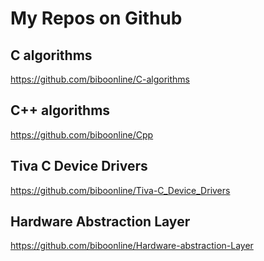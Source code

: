 
# My Repos on Github

## C algorithms
https://github.com/biboonline/C-algorithms

## C++ algorithms
https://github.com/biboonline/Cpp

## Tiva C Device Drivers
https://github.com/biboonline/Tiva-C_Device_Drivers

## Hardware Abstraction Layer
https://github.com/biboonline/Hardware-abstraction-Layer

